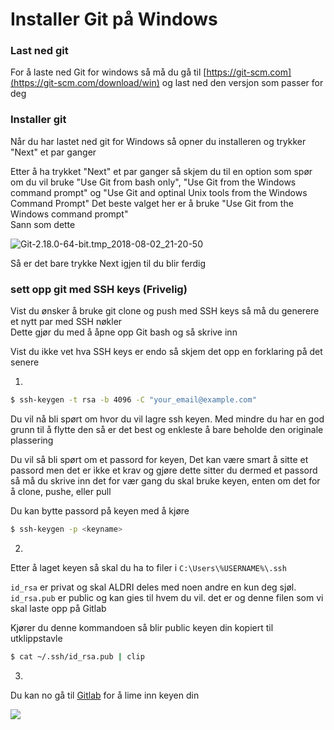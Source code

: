 # Installer Git på Windows


### Last ned git

For å laste ned Git for windows så må du gå til [https://git-scm.com](https://git-scm.com/download/win) og last ned den versjon som passer for deg


### Installer git
Når du har lastet ned git for Windows så opner du installeren og trykker "Next" et par ganger 

Etter å ha trykket "Next" et par ganger så skjem du til en option som spør om du vil bruke "Use Git from bash only", "Use Git from the Windows command prompt" og "Use Git and optinal Unix tools from the Windows Command Prompt"
Det beste valget her er å bruke "Use Git from the Windows command prompt" <br />
Sann som dette

 ![Git-2.18.0-64-bit.tmp_2018-08-02_21-20-50](/uploads/a96b686654c331e6035ee84a8fedf37b/Git-2.18.0-64-bit.tmp_2018-08-02_21-20-50.png)

Så er det bare trykke Next igjen til du blir ferdig

### sett opp git med SSH keys (Frivelig)

Vist du ønsker å bruke git clone og push med SSH keys så må du
generere et nytt par med SSH nøkler <br />
Dette gjør du med å åpne opp Git bash og så skrive inn

Vist du ikke vet hva SSH keys er endo så skjem det opp en forklaring på det senere

1.  
```sh
$ ssh-keygen -t rsa -b 4096 -C "your_email@example.com"
```
Du vil nå bli spørt om hvor du vil lagre ssh keyen. 
Med mindre du har en god grunn til å flytte den så er det best og enkleste å bare beholde den originale plassering

Du vil så bli spørt om et passord for keyen, Det kan være smart å sitte et passord men det er ikke et krav og gjøre dette
sitter du dermed et passord så må du skrive inn det for vær gang du skal bruke keyen, enten om det for å clone, pushe, eller pull

Du kan bytte passord på keyen med å kjøre
```sh
$ ssh-keygen -p <keyname>
```

2. 
Etter å laget keyen så skal du ha to filer i `C:\Users\%USERNAME%\.ssh`

`id_rsa` er privat og skal ALDRI deles med noen andre en kun deg sjøl.
`id_rsa.pub` er public og kan gies til hvem du vil.
det er og denne filen som vi skal laste opp på Gitlab

Kjører du denne kommandoen så blir public keyen din kopiert til utklippstavle 
```sh
$ cat ~/.ssh/id_rsa.pub | clip
```

3. 
Du kan no gå til [Gitlab](https://git.errorsparty.no/profile/keys) for å lime inn keyen din


![](/uploads/570954126c2ea8a33ee9993cd382735c/firefox_2018-08-02_22-11-49.png)

